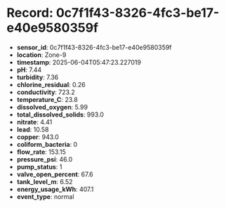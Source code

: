 # Record: 0c7f1f43-8326-4fc3-be17-e40e9580359f

- **sensor_id**: 0c7f1f43-8326-4fc3-be17-e40e9580359f
- **location**: Zone-9
- **timestamp**: 2025-06-04T05:47:23.227019
- **pH**: 7.44
- **turbidity**: 7.36
- **chlorine_residual**: 0.26
- **conductivity**: 723.2
- **temperature_C**: 23.8
- **dissolved_oxygen**: 5.99
- **total_dissolved_solids**: 993.0
- **nitrate**: 4.41
- **lead**: 10.58
- **copper**: 943.0
- **coliform_bacteria**: 0
- **flow_rate**: 153.15
- **pressure_psi**: 46.0
- **pump_status**: 1
- **valve_open_percent**: 67.6
- **tank_level_m**: 6.52
- **energy_usage_kWh**: 407.1
- **event_type**: normal